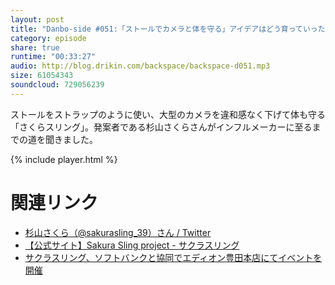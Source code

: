 ```yaml
---
layout: post
title: "Danbo-side #051:「ストールでカメラと体を守る」アイデアはどう育っていったのか"
category: episode
share: true
runtime: "00:33:27"
audio: http://blog.drikin.com/backspace/backspace-d051.mp3
size: 61054343
soundcloud: 729056239
---
```


ストールをストラップのように使い、大型のカメラを違和感なく下げて体も守る「さくらスリング」。発案者である杉山さくらさんがインフルメーカーに至るまでの道を聞きました。

{% include player.html %}

# 関連リンク

* [杉山さくら（@sakurasling_39）さん / Twitter](https://twitter.com/sakurasling_39)
* [【公式サイト】Sakura Sling project - サクラスリング](https://sakurasling.com/)
* [サクラスリング、ソフトバンクと協同でエディオン豊田本店にてイベントを開催](http://www.macotakara.jp/blog/report/entry-36390.html)
